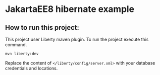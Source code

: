 # JakartaEE8 hibernate example

## How to run this project: 
This project user Liberty maven plugin. To run the project execute this command.
```$xslt
mvn liberty:dev
```

Replace the content of `</liberty/config/server.xml>`  with your database credentials and locations.